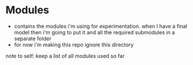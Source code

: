 # Modules
* contains the modules i'm using for experimentation. when I have a final model then i'm going to put it and all the required submodules in a separate folder
* for now i'm making this repo ignore this directory

note to self: keep a list of all modules used so far